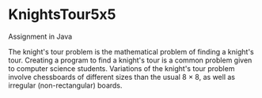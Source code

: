 # KnightsTour5x5
Assignment in Java

The knight's tour problem is the mathematical problem of finding a knight's tour. Creating a program to find a knight's tour is a common problem given to computer science students. Variations of the knight's tour problem involve chessboards of different sizes than the usual 8 × 8, as well as irregular (non-rectangular) boards.
